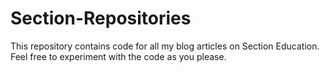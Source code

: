 # Section-Repositories
This repository contains code for all my blog articles on Section Education. Feel free to experiment with the code as you please.

